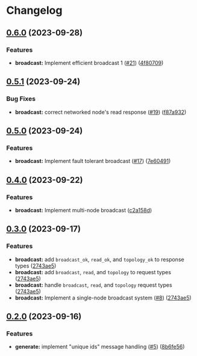 # Changelog

## [0.6.0](https://github.com/edpft/gossip-glomers/compare/v0.5.1...v0.6.0) (2023-09-28)


### Features

* **broadcast:** Implement efficient broadcast 1 ([#21](https://github.com/edpft/gossip-glomers/issues/21)) ([4f80709](https://github.com/edpft/gossip-glomers/commit/4f8070981dc6b1f5bcd2bfabf88ebf942b52bd69))

## [0.5.1](https://github.com/edpft/gossip-glomers/compare/v0.5.0...v0.5.1) (2023-09-24)


### Bug Fixes

* **broadcast:** correct networked node's read response ([#19](https://github.com/edpft/gossip-glomers/issues/19)) ([f87a932](https://github.com/edpft/gossip-glomers/commit/f87a9323de3c3e08a0494a3bc49cd4cba2f18d7f))

## [0.5.0](https://github.com/edpft/gossip-glomers/compare/v0.4.0...v0.5.0) (2023-09-24)


### Features

* **broadcast:** Implement fault tolerant broadcast ([#17](https://github.com/edpft/gossip-glomers/issues/17)) ([7e60491](https://github.com/edpft/gossip-glomers/commit/7e60491d900a7c3f4b71cab62a0e03c488fd2d2b))

## [0.4.0](https://github.com/edpft/gossip-glomers/compare/v0.3.0...v0.4.0) (2023-09-22)


### Features

* **broadcast:** Implement multi-node broadcast ([c2a158d](https://github.com/edpft/gossip-glomers/commit/c2a158d3552d84d47987d1283ee56c2f2ffbe21d))

## [0.3.0](https://github.com/edpft/gossip-glomers/compare/v0.2.0...v0.3.0) (2023-09-17)


### Features

* **broadcast:** add `broadcast_ok`, `read_ok`, and `topology_ok`  to response types ([2743ae5](https://github.com/edpft/gossip-glomers/commit/2743ae5b55d00ca04d3fb1a1d7d4670ad7d6c454))
* **broadcast:** add `broadcast`, `read`, and `topology`  to request types ([2743ae5](https://github.com/edpft/gossip-glomers/commit/2743ae5b55d00ca04d3fb1a1d7d4670ad7d6c454))
* **broadcast:** handle `broadcast`, `read`, and `topology` request types ([2743ae5](https://github.com/edpft/gossip-glomers/commit/2743ae5b55d00ca04d3fb1a1d7d4670ad7d6c454))
* **broadcast:** Implement a single-node broadcast system ([#8](https://github.com/edpft/gossip-glomers/issues/8)) ([2743ae5](https://github.com/edpft/gossip-glomers/commit/2743ae5b55d00ca04d3fb1a1d7d4670ad7d6c454))

## [0.2.0](https://github.com/edpft/gossip-glomers/compare/0.1.0...v0.2.0) (2023-09-16)


### Features

* **generate:** implement "unique ids" message handling ([#5](https://github.com/edpft/gossip-glomers/issues/5)) ([8b6fe56](https://github.com/edpft/gossip-glomers/commit/8b6fe56b53d186a6cb6bc51a54e39c6b6d4937b7))
